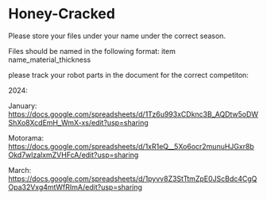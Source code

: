 # Honey-Cracked
Please store your files under your name under the correct season.

Files should be named in the following format:
item name_material_thickness

please track your robot parts in the document for the correct competiton:

2024:

January: https://docs.google.com/spreadsheets/d/1Tz6u993xCDknc3B_AQDtw5oDWShXo8XcdEmH_WmX-xs/edit?usp=sharing

Motorama: https://docs.google.com/spreadsheets/d/1xR1eQ__5Xo6ocr2munuHJGxr8bOkd7wlzalxmZVHFcA/edit?usp=sharing

March: https://docs.google.com/spreadsheets/d/1pyvv8Z3StTtmZpE0JScBdc4CgQOpa32Vxg4mtWfRImA/edit?usp=sharing

